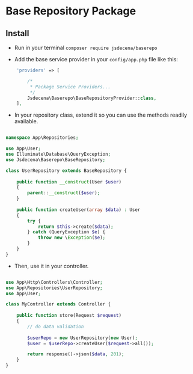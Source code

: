 # Base Repository Package

## Install

- Run in your terminal `composer require jsdecena/baserepo`

- Add the base service provider in your `config/app.php` file like this:

```php
    'providers' => [

        /*
         * Package Service Providers...
         */
        Jsdecena\Baserepo\BaseRepositoryProvider::class,
    ],
```

- In your repository class, extend it so you can use the methods readily available.

```php

namespace App\Repositories;

use App\User;
use Illuminate\Database\QueryException;
use Jsdecena\Baserepo\BaseRepository;

class UserRepository extends BaseRepository {
    
    public function __construct(User $user) 
    {
        parent::__construct($user);
    }
    
    public function createUser(array $data) : User
    {
        try {
            return $this->create($data);
        } catch (QueryException $e) {
            throw new \Exception($e);
        }
    }
}
```

- Then, use it in your controller.

```php

use App\Http\Controllers\Controller;
use App\Repositories\UserRepository;
use App\User;

class MyController extends Controller {
    
    public function store(Request $request)
    {
        // do data validation
        
        $userRepo = new UserRepository(new User);
        $user = $userRepo->createUser($request->all());

        return response()->json($data, 201);
    }
}
```
